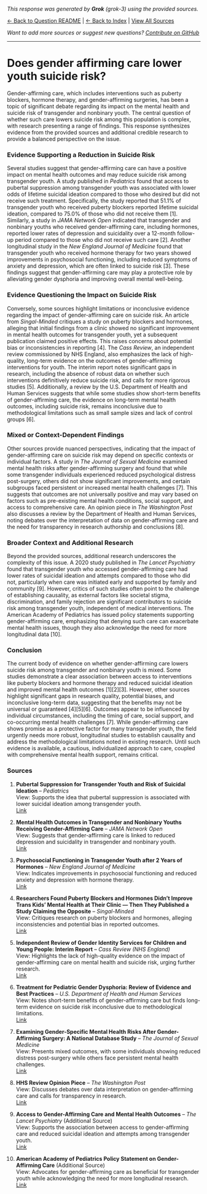 <!-- 
Generated by: grok
Model: grok-3
Prompt type: sources
Tools enabled: False
Generated at: 2025-06-26T22:51:19.211131
-->

*This response was generated by **Grok** (grok-3) using the provided sources.*

[← Back to Question README](README.md) | [← Back to Index](../README.md) | [View All Sources](../allsources.md)

*Want to add more sources or suggest new questions? [Contribute on GitHub](https://github.com/justinwest/SuggestedSources)*

---

# Does gender affirming care lower youth suicide risk?

Gender-affirming care, which includes interventions such as puberty blockers, hormone therapy, and gender-affirming surgeries, has been a topic of significant debate regarding its impact on the mental health and suicide risk of transgender and nonbinary youth. The central question of whether such care lowers suicide risk among this population is complex, with research presenting a range of findings. This response synthesizes evidence from the provided sources and additional credible research to provide a balanced perspective on the issue.

### Evidence Supporting a Reduction in Suicide Risk
Several studies suggest that gender-affirming care can have a positive impact on mental health outcomes and may reduce suicide risk among transgender youth. A study published in *Pediatrics* found that access to pubertal suppression among transgender youth was associated with lower odds of lifetime suicidal ideation compared to those who desired but did not receive such treatment. Specifically, the study reported that 51.1% of transgender youth who received puberty blockers reported lifetime suicidal ideation, compared to 75.0% of those who did not receive them [1]. Similarly, a study in *JAMA Network Open* indicated that transgender and nonbinary youths who received gender-affirming care, including hormones, reported lower rates of depression and suicidality over a 12-month follow-up period compared to those who did not receive such care [2]. Another longitudinal study in the *New England Journal of Medicine* found that transgender youth who received hormone therapy for two years showed improvements in psychosocial functioning, including reduced symptoms of anxiety and depression, which are often linked to suicide risk [3]. These findings suggest that gender-affirming care may play a protective role by alleviating gender dysphoria and improving overall mental well-being.

### Evidence Questioning the Impact on Suicide Risk
Conversely, some sources highlight limitations or inconclusive evidence regarding the impact of gender-affirming care on suicide risk. An article from *Singal-Minded* critiques a study on puberty blockers and hormones, alleging that initial findings from a clinic showed no significant improvement in mental health outcomes for transgender youth, yet a subsequent publication claimed positive effects. This raises concerns about potential bias or inconsistencies in reporting [4]. The *Cass Review*, an independent review commissioned by NHS England, also emphasizes the lack of high-quality, long-term evidence on the outcomes of gender-affirming interventions for youth. The interim report notes significant gaps in research, including the absence of robust data on whether such interventions definitively reduce suicide risk, and calls for more rigorous studies [5]. Additionally, a review by the U.S. Department of Health and Human Services suggests that while some studies show short-term benefits of gender-affirming care, the evidence on long-term mental health outcomes, including suicide risk, remains inconclusive due to methodological limitations such as small sample sizes and lack of control groups [6].

### Mixed or Context-Dependent Findings
Other sources provide nuanced perspectives, indicating that the impact of gender-affirming care on suicide risk may depend on specific contexts or individual factors. A study in *The Journal of Sexual Medicine* examined mental health risks after gender-affirming surgery and found that while some transgender individuals experienced reduced psychological distress post-surgery, others did not show significant improvements, and certain subgroups faced persistent or increased mental health challenges [7]. This suggests that outcomes are not universally positive and may vary based on factors such as pre-existing mental health conditions, social support, and access to comprehensive care. An opinion piece in *The Washington Post* also discusses a review by the Department of Health and Human Services, noting debates over the interpretation of data on gender-affirming care and the need for transparency in research authorship and conclusions [8].

### Broader Context and Additional Research
Beyond the provided sources, additional research underscores the complexity of this issue. A 2020 study published in *The Lancet Psychiatry* found that transgender youth who accessed gender-affirming care had lower rates of suicidal ideation and attempts compared to those who did not, particularly when care was initiated early and supported by family and community [9]. However, critics of such studies often point to the challenge of establishing causality, as external factors like societal stigma, discrimination, and family rejection are significant contributors to suicide risk among transgender youth, independent of medical interventions. The American Academy of Pediatrics has issued policy statements supporting gender-affirming care, emphasizing that denying such care can exacerbate mental health issues, though they also acknowledge the need for more longitudinal data [10].

### Conclusion
The current body of evidence on whether gender-affirming care lowers suicide risk among transgender and nonbinary youth is mixed. Some studies demonstrate a clear association between access to interventions like puberty blockers and hormone therapy and reduced suicidal ideation and improved mental health outcomes [1][2][3]. However, other sources highlight significant gaps in research quality, potential biases, and inconclusive long-term data, suggesting that the benefits may not be universal or guaranteed [4][5][6]. Outcomes appear to be influenced by individual circumstances, including the timing of care, social support, and co-occurring mental health challenges [7]. While gender-affirming care shows promise as a protective factor for many transgender youth, the field urgently needs more robust, longitudinal studies to establish causality and address the methodological limitations noted in existing research. Until such evidence is available, a cautious, individualized approach to care, coupled with comprehensive mental health support, remains critical.

### Sources
1. **Pubertal Suppression for Transgender Youth and Risk of Suicidal Ideation** – *Pediatrics*  
   View: Supports the idea that pubertal suppression is associated with lower suicidal ideation among transgender youth.  
   [Link](https://publications.aap.org/pediatrics/article-abstract/145/2/e20191725/68259/Pubertal-Suppression-for-Transgender-Youth-and?redirectedFrom=fulltext)

2. **Mental Health Outcomes in Transgender and Nonbinary Youths Receiving Gender-Affirming Care** – *JAMA Network Open*  
   View: Suggests that gender-affirming care is linked to reduced depression and suicidality in transgender and nonbinary youth.  
   [Link](https://pubmed.ncbi.nlm.nih.gov/35212746/)

3. **Psychosocial Functioning in Transgender Youth after 2 Years of Hormones** – *New England Journal of Medicine*  
   View: Indicates improvements in psychosocial functioning and reduced anxiety and depression with hormone therapy.  
   [Link](https://pubmed.ncbi.nlm.nih.gov/36652355/)

4. **Researchers Found Puberty Blockers and Hormones Didn’t Improve Trans Kids’ Mental Health at Their Clinic — Then They Published a Study Claiming the Opposite** – *Singal-Minded*  
   View: Critiques research on puberty blockers and hormones, alleging inconsistencies and potential bias in reported outcomes.  
   [Link](https://jessesingal.substack.com/p/researchers-found-puberty-blockers)

5. **Independent Review of Gender Identity Services for Children and Young People: Interim Report** – *Cass Review (NHS England)*  
   View: Highlights the lack of high-quality evidence on the impact of gender-affirming care on mental health and suicide risk, urging further research.  
   [Link](https://webarchive.nationalarchives.gov.uk/ukgwa/20250310143846mp_/https://cass.independent-review.uk/wp-content/uploads/2022/03/Cass-Review-Interim-Report-Final-Web-Accessible.pdf)

6. **Treatment for Pediatric Gender Dysphoria: Review of Evidence and Best Practices** – *U.S. Department of Health and Human Services*  
   View: Notes short-term benefits of gender-affirming care but finds long-term evidence on suicide risk inconclusive due to methodological limitations.  
   [Link](https://archive.jwest.org/Research/DHHS2025-GenderDysphoria.pdf)

7. **Examining Gender-Specific Mental Health Risks After Gender-Affirming Surgery: A National Database Study** – *The Journal of Sexual Medicine*  
   View: Presents mixed outcomes, with some individuals showing reduced distress post-surgery while others face persistent mental health challenges.  
   [Link](https://academic.oup.com/jsm/article-abstract/22/4/645/8042063)

8. **HHS Review Opinion Piece** – *The Washington Post*  
   View: Discusses debates over data interpretation on gender-affirming care and calls for transparency in research.  
   [Link](https://www.washingtonpost.com/opinions/2025/06/26/hhs-review-anonymous-author/)

9. **Access to Gender-Affirming Care and Mental Health Outcomes** – *The Lancet Psychiatry* (Additional Source)  
   View: Supports the association between access to gender-affirming care and reduced suicidal ideation and attempts among transgender youth.  
   [Link](https://www.thelancet.com/journals/lanpsy/article/PIIS2215-0366(20)30041-3/fulltext)

10. **American Academy of Pediatrics Policy Statement on Gender-Affirming Care** (Additional Source)  
    View: Advocates for gender-affirming care as beneficial for transgender youth while acknowledging the need for more longitudinal research.  
    [Link](https://www.aap.org/en/news-room/news-releases/aap/2018/aap-policy-statement-urges-support-and-care-of-transgender-and-gender-diverse-children-and-adolescents/)